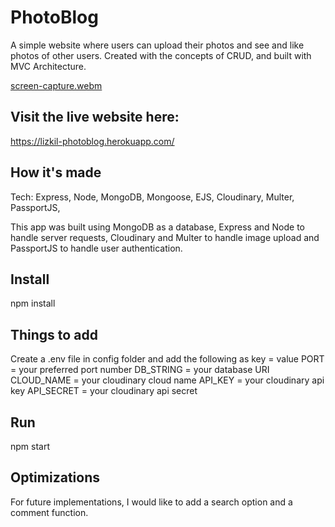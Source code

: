 # PhotoBlog

A simple website where users can upload their photos and see and like photos of other users. 
Created with the concepts of CRUD, and built with MVC Architecture.

[screen-capture.webm](https://user-images.githubusercontent.com/102907651/208216347-6c78e58a-d8e5-47e9-aa3d-2ef5e145ff65.webm)

## Visit the live website here: 

https://lizkil-photoblog.herokuapp.com/

## How it's made

Tech: Express, Node, MongoDB, Mongoose, EJS, Cloudinary, Multer, PassportJS, 

This app was built using MongoDB as a database, Express and Node to handle server requests, Cloudinary and Multer to handle image upload and PassportJS to handle user authentication. 
 
## Install

npm install

## Things to add

Create a .env file in config folder and add the following as key = value
PORT = your preferred port number
DB_STRING = your database URI
CLOUD_NAME = your cloudinary cloud name
API_KEY = your cloudinary api key
API_SECRET = your cloudinary api secret

## Run
npm start

## Optimizations
For future implementations, I would like to add a search option and a comment function.
